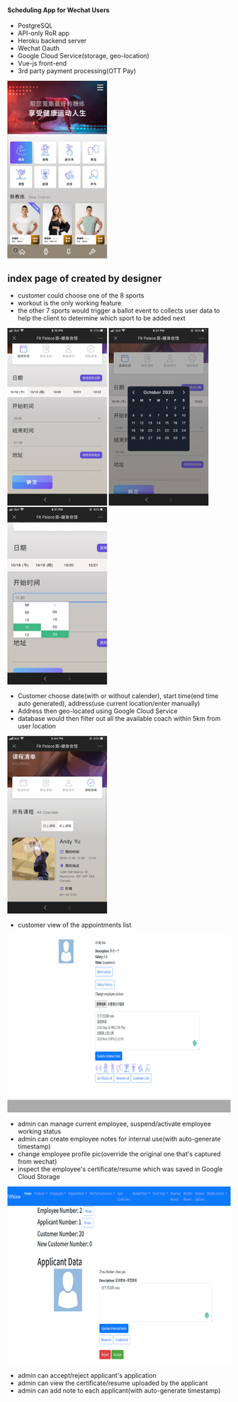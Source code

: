 #### Scheduling App for Wechat Users

* PostgreSQL
* API-only RoR app
* Heroku backend server
* Wechat Oauth
* Google Cloud Service(storage, geo-location)
* Vue-js front-end
* 3rd party payment processing(OTT Pay)

<img src="./pic/designer_homepage.png" height="400px" />

## index page of created by designer

* customer could choose one of the 8 sports
* workout is the only working feature
* the other 7 sports would trigger a ballot event to collects user data to help the client to determine which sport to be added next

<p float="left">
  <img src="./pic/customer_schedule_entry.jpg" margin="20px" width="225px" />
  <img src="./pic/customer_date_entry.jpg" margin="20px" width="225px" />
  <img src="./pic/customer_time_entry.jpg" margin="20px" width="225px" />
</p>

* Customer choose date(with or without calender), start time(end time auto generated), address(use current location/enter manually)
* Address then geo-located using Google Cloud Service
* database would then filter out all the available coach within 5km from user location

<img src="./pic/customer_appointment_list.png" float="left" margin="20px" height="400px" />

* customer view of the appointments list

<img src="./pic/admin_employee_interface.png" float="left" margin="20px" height="400px" />

* admin can manage current employee, suspend/activate employee working status
* admin can create employee notes for internal use(with auto-generate timestamp)
* change employee profile pic(override the original one that's captured from wechat)
* inspect the employee's certificate/resume which was saved in Google Cloud Storage

<img src="./pic/admin_applicant_interface.png" float="left" margin="20px" height="400px" />

* admin can accept/reject applicant's application
* admin can view the certificate/resume uploaded by the applicant
* admin can add note to each applicant(with auto-generate timestamp)